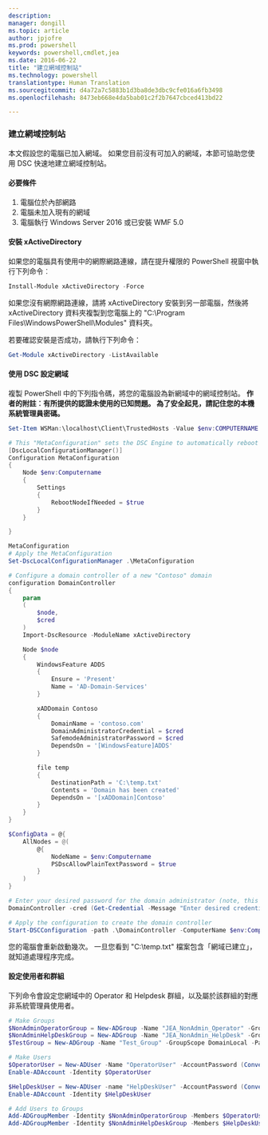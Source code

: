 ```yaml
---
description: 
manager: dongill
ms.topic: article
author: jpjofre
ms.prod: powershell
keywords: powershell,cmdlet,jea
ms.date: 2016-06-22
title: "建立網域控制站"
ms.technology: powershell
translationtype: Human Translation
ms.sourcegitcommit: d4a72a7c5883b1d3ba8de3dbc9cfe016a6fb3498
ms.openlocfilehash: 8473eb668e4da5bab01c2f2b7647cbced413bd22

---
```


### 建立網域控制站

本文假設您的電腦已加入網域。
如果您目前沒有可加入的網域，本節可協助您使用 DSC 快速地建立網域控制站。

#### 必要條件

1.  電腦位於內部網路
2.  電腦未加入現有的網域
3.  電腦執行 Windows Server 2016 或已安裝 WMF 5.0

#### 安裝 xActiveDirectory
如果您的電腦具有使用中的網際網路連線，請在提升權限的 PowerShell 視窗中執行下列命令︰
```PowerShell
Install-Module xActiveDirectory -Force
```
如果您沒有網際網路連線，請將 xActiveDirectory 安裝到另一部電腦，然後將 xActiveDirectory 資料夾複製到您電腦上的 "C:\Program Files\WindowsPowerShell\Modules" 資料夾。

若要確認安裝是否成功，請執行下列命令：
```PowerShell
Get-Module xActiveDirectory -ListAvailable
```

#### 使用 DSC 設定網域
複製 PowerShell 中的下列指令碼，將您的電腦設為新網域中的網域控制站。
**作者的附註︰有所提供的認證未使用的已知問題。  為了安全起見，請記住您的本機系統管理員密碼。**

```PowerShell
Set-Item WSMan:\localhost\Client\TrustedHosts -Value $env:COMPUTERNAME -Force

# This "MetaConfiguration" sets the DSC Engine to automatically reboot if required
[DscLocalConfigurationManager()]
Configuration MetaConfiguration
{
    Node $env:Computername
    {
        Settings
        {
            RebootNodeIfNeeded = $true
        }
    }

}

MetaConfiguration
# Apply the MetaConfiguration
Set-DscLocalConfigurationManager .\MetaConfiguration

# Configure a domain controller of a new "Contoso" domain
configuration DomainController
{
    param
    (
        $node,
        $cred
    )
    Import-DscResource -ModuleName xActiveDirectory

    Node $node
    {
        WindowsFeature ADDS
        {
            Ensure = 'Present'
            Name = 'AD-Domain-Services'
        }

        xADDomain Contoso
        {
            DomainName = 'contoso.com'
            DomainAdministratorCredential = $cred
            SafemodeAdministratorPassword = $cred
            DependsOn = '[WindowsFeature]ADDS'
        }

        file temp
        {
            DestinationPath = 'C:\temp.txt'
            Contents = 'Domain has been created'
            DependsOn = '[xADDomain]Contoso'
        }
    }
}

$ConfigData = @{
    AllNodes = @(
        @{
            NodeName = $env:Computername
            PSDscAllowPlainTextPassword = $true
        }
    )
}

# Enter your desired password for the domain administrator (note, this will be stored as plain text)
DomainController -cred (Get-Credential -Message "Enter desired credential for domain administrator") -node $env:Computername -configurationData $ConfigData

# Apply the configuration to create the domain controller
Start-DSCConfiguration -path .\DomainController -ComputerName $env:Computername -Wait -Force -Verbose
```
您的電腦會重新啟動幾次。
一旦您看到 "C:\temp.txt" 檔案包含「網域已建立」，就知道處理程序完成。

#### 設定使用者和群組
下列命令會設定您網域中的 Operator 和 Helpdesk 群組，以及屬於該群組的對應非系統管理員使用者。
```PowerShell
# Make Groups
$NonAdminOperatorGroup = New-ADGroup -Name "JEA_NonAdmin_Operator" -GroupScope DomainLocal -PassThru
$NonAdminHelpDeskGroup = New-ADGroup -Name "JEA_NonAdmin_HelpDesk" -GroupScope DomainLocal -PassThru
$TestGroup = New-ADGroup -Name "Test_Group" -GroupScope DomainLocal -PassThru

# Make Users
$OperatorUser = New-ADUser -Name "OperatorUser" -AccountPassword (ConvertTo-SecureString 'pa$$w0rd' -AsPlainText -Force) -PassThru
Enable-ADAccount -Identity $OperatorUser

$HelpDeskUser = New-ADUser -name "HelpDeskUser" -AccountPassword (ConvertTo-SecureString 'pa$$w0rd' -AsPlainText -Force) -PassThru
Enable-ADAccount -Identity $HelpDeskUser

# Add Users to Groups
Add-ADGroupMember -Identity $NonAdminOperatorGroup -Members $OperatorUser
Add-ADGroupMember -Identity $NonAdminHelpDeskGroup -Members $HelpDeskUser
```




<!--HONumber=Jul16_HO1-->


